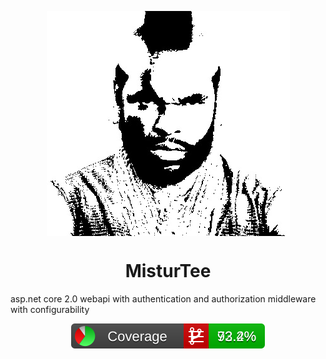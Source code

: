 <p align="center">
<img src="https://raw.githubusercontent.com/abdulbeard/aspnet-core-webapi-auth-middleware/master/icon.jpg" style="display:block; margin: 0 auto;"></img>
<h1 style="text-align:center">MisturTee</h1></p>
asp.net core 2.0 webapi with authentication and authorization middleware with configurability

<p align="center">
<img src="https://github.com/abdulbeard/aspnet-core-webapi-auth-middleware/blob/master/BuildTools/Reports/badge_combined.svg" type="image/svg+xml"/>

</p>

